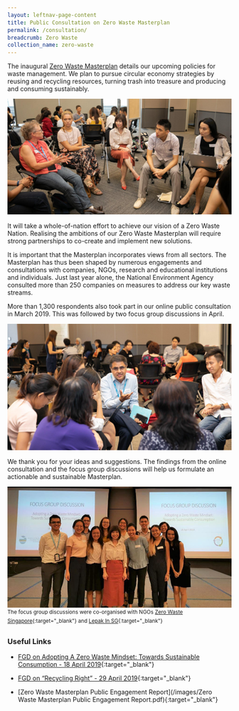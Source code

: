 ```yaml
---
layout: leftnav-page-content
title: Public Consultation on Zero Waste Masterplan
permalink: /consultation/
breadcrumb: Zero Waste 
collection_name: zero-waste
---
```



The inaugural [Zero Waste Masterplan](/zero-waste-masterplan/) details our upcoming policies for waste management. We plan to pursue circular economy strategies by reusing and recycling resources, turning trash into treasure and producing and consuming sustainably.

![photo of focus group discussions](/images/fdg1.jpg)

It will take a whole-of-nation effort to achieve our vision of a Zero Waste Nation. Realising the ambitions of our Zero Waste Masterplan will require strong partnerships to co-create and implement new solutions. 

It is important that the Masterplan incorporates views from all sectors. The Masterplan has thus been shaped by numerous engagements and consultations with companies, NGOs, research and educational institutions and individuals. Just last year alone, the National Environment Agency consulted more than 250 companies on measures to address our key waste streams.  

More than 1,300 respondents also took part in our online public consultation in March 2019. This was followed by two focus group discussions in April.

![Alternative text for screen readers](/images/fdg2.jpg)

We thank you for your ideas and suggestions. The findings from the online consultation and the focus group discussions will help us formulate an actionable and sustainable Masterplan.

![Alternative text for screen readers](/images/fgd5.jpg)
<sup>The focus group discussions were co-organised with NGOs [Zero Waste Singapore](https://www.facebook.com/zerowastesg/){:target="_blank"} and [Lepak In SG](https://www.facebook.com/lepakinsg/){:target="_blank"}</sup> 


### Useful Links
* [FGD on Adopting A Zero Waste Mindset: Towards Sustainable Consumption - 18 April 2019](https://www.mewr.gov.sg/news/speech-by-dr-amy-khor--senior-minister-of-state-for-the-environment-and-water-resources--at-the-fgd-on-adopting-a-zero-waste-mindset--towards-sustainable-consumption-at-mewr-hall-on-18-april-2019){:target="_blank"}

* [FGD on “Recycling Right” - 29 April 2019](https://www.mewr.gov.sg/news/opening-remarks-by-dr-amy-khor--senior-minister-of-state-for-the-environment-and-water-resources--at-the-fgd-on-recycling-right-at-mewr-hall-on-29-april-2019){:target="_blank"}

* [Zero Waste Masterplan Public Engagement Report](/images/Zero Waste Masterplan Public Engagement Report.pdf){:target="_blank"}

